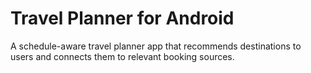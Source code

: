 # Travel Planner for Android
A schedule-aware travel planner app that recommends destinations to users and connects them to relevant booking sources. 

